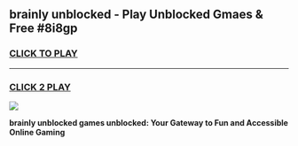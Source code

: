 
## brainly unblocked - Play Unblocked Gmaes & Free #8i8gp
<h3>
<a href="https://news.freeplayer.one?title=brainly_unblocked&ref=03M">CLICK TO PLAY</a></h3>
<hr>

<h3>
<a href="https://news.freeplayer.one?title=brainly_unblocked&ref=03M">CLICK 2 PLAY</a>
  
</h3>

<a href="https://news.freeplayer.one?title=brainly_unblocked&ref=03M"><img src="https://clearcache.store/games.png"></a>


**brainly unblocked games unblocked: Your Gateway to Fun and Accessible Online Gaming**
